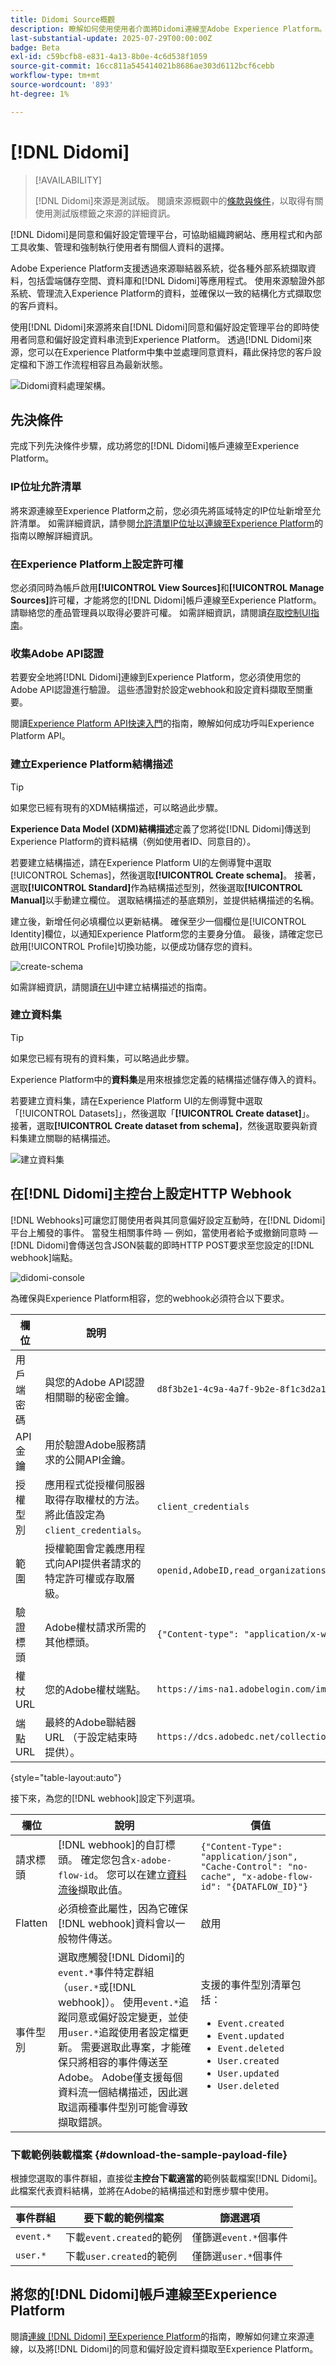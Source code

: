 ```yaml
---
title: Didomi Source概觀
description: 瞭解如何使用使用者介面將Didomi連線至Adobe Experience Platform。
last-substantial-update: 2025-07-29T00:00:00Z
badge: Beta
exl-id: c59bcfb8-e831-4a13-8b0e-4c6d538f1059
source-git-commit: 16cc811a545414021b8686ae303d6112bcf6cebb
workflow-type: tm+mt
source-wordcount: '893'
ht-degree: 1%

---
```


# [!DNL Didomi]

>[!AVAILABILITY]
>
>[!DNL Didomi]來源是測試版。 閱讀來源概觀中的[條款與條件](../../home.md#terms-and-conditions)，以取得有關使用測試版標籤之來源的詳細資訊。

[!DNL Didomi]是同意和偏好設定管理平台，可協助組織跨網站、應用程式和內部工具收集、管理和強制執行使用者有關個人資料的選擇。

Adobe Experience Platform支援透過來源聯結器系統，從各種外部系統擷取資料，包括雲端儲存空間、資料庫和[!DNL Didomi]等應用程式。 使用來源驗證外部系統、管理流入Experience Platform的資料，並確保以一致的結構化方式擷取您的客戶資料。

使用[!DNL Didomi]來源將來自[!DNL Didomi]同意和偏好設定管理平台的即時使用者同意和偏好設定資料串流到Experience Platform。 透過[!DNL Didomi]來源，您可以在Experience Platform中集中並處理同意資料，藉此保持您的客戶設定檔和下游工作流程相容且為最新狀態。

![Didomi資料處理架構。](../../images/tutorials/create/didomi/flux.jpeg)

## 先決條件

完成下列先決條件步驟，成功將您的[!DNL Didomi]帳戶連線至Experience Platform。

### IP位址允許清單

將來源連線至Experience Platform之前，您必須先將區域特定的IP位址新增至允許清單。 如需詳細資訊，請參閱[允許清單IP位址以連線至Experience Platform](../../ip-address-allow-list.md)的指南以瞭解詳細資訊。

### 在Experience Platform上設定許可權

您必須同時為帳戶啟用&#x200B;**[!UICONTROL View Sources]**&#x200B;和&#x200B;**[!UICONTROL Manage Sources]**&#x200B;許可權，才能將您的[!DNL Didomi]帳戶連線至Experience Platform。 請聯絡您的產品管理員以取得必要許可權。 如需詳細資訊，請閱讀[存取控制UI指南](../../../access-control/ui/overview.md)。

### 收集Adobe API認證

若要安全地將[!DNL Didomi]連線到Experience Platform，您必須使用您的Adobe API認證進行驗證。 這些憑證對於設定webhook和設定資料擷取至關重要。

閱讀[Experience Platform API快速入門](../../../landing/api-authentication.md)的指南，瞭解如何成功呼叫Experience Platform API。

### 建立Experience Platform結構描述

>[!TIP]
>
>如果您已經有現有的XDM結構描述，可以略過此步驟。

**Experience Data Model (XDM)結構描述**&#x200B;定義了您將從[!DNL Didomi]傳送到Experience Platform的資料結構（例如使用者ID、同意目的）。

若要建立結構描述，請在Experience Platform UI的左側導覽中選取[!UICONTROL Schemas]，然後選取&#x200B;**[!UICONTROL Create schema]**。 接著，選取&#x200B;**[!UICONTROL Standard]**&#x200B;作為結構描述型別，然後選取&#x200B;**[!UICONTROL Manual]**&#x200B;以手動建立欄位。 選取結構描述的基底類別，並提供結構描述的名稱。

建立後，新增任何必填欄位以更新結構。 確保至少一個欄位是[!UICONTROL Identity]欄位，以通知Experience Platform您的主要身分值。 最後，請確定您已啟用[!UICONTROL Profile]切換功能，以便成功儲存您的資料。

![create-schema](../../images/tutorials/create/didomi/create-schema.png)

如需詳細資訊，請閱讀[在UI](../../../xdm/tutorials/create-schema-ui.md)中建立結構描述的指南。

### 建立資料集

>[!TIP]
>
>如果您已經有現有的資料集，可以略過此步驟。

Experience Platform中的&#x200B;**資料集**&#x200B;是用來根據您定義的結構描述儲存傳入的資料。

若要建立資料集，請在Experience Platform UI的左側導覽中選取「[!UICONTROL Datasets]」，然後選取「**[!UICONTROL Create dataset]**」。 接著，選取&#x200B;**[!UICONTROL Create dataset from schema]**，然後選取要與新資料集建立關聯的結構描述。

![建立資料集](../../images/tutorials/create/didomi/create-dataset.png)

## 在[!DNL Didomi]主控台上設定HTTP Webhook

[!DNL Webhooks]可讓您訂閱使用者與其同意偏好設定互動時，在[!DNL Didomi]平台上觸發的事件。 當發生相關事件時 — 例如，當使用者給予或撤銷同意時 — [!DNL Didomi]會傳送包含JSON裝載的即時HTTP POST要求至您設定的[!DNL webhook]端點。

![didomi-console](../../images/tutorials/create/didomi/didomi-console.png)

為確保與Experience Platform相容，您的webhook必須符合以下要求。

| 欄位 | 說明 | 範例 |
| --- | --- | --- | 
| 用戶端密碼 | 與您的Adobe API認證相關聯的秘密金鑰。 | `d8f3b2e1-4c9a-4a7f-9b2e-8f1c3d2a1b6e` |
| API金鑰 | 用於驗證Adobe服務請求的公開API金鑰。 |  |
| 授權型別 | 應用程式從授權伺服器取得存取權杖的方法。 將此值設定為`client_credentials`。 | `client_credentials` |
| 範圍 | 授權範圍會定義應用程式向API提供者請求的特定許可權或存取層級。 | `openid,AdobeID,read_organizations,additional_info.projectedProductContext,session` |
| 驗證標頭 | Adobe權杖請求所需的其他標頭。 | `{"Content-type": "application/x-www-form-urlencoded"}` |
| 權杖URL | 您的Adobe權杖端點。 | `https://ims-na1.adobelogin.com/ims/token/v3` |
| 端點 URL | 最終的Adobe聯結器URL （于設定結束時提供）。 | `https://dcs.adobedc.net/collection/your-adobe-endpoint-id` |

{style="table-layout:auto"}

接下來，為您的[!DNL webhook]設定下列選項。

| 欄位 | 說明 | 價值 |
| ---| --- | --- | 
| 請求標頭 | [!DNL webhook]的自訂標頭。 確定您包含`x-adobe-flow-id`。 您可以在建立[資料流後](../../tutorials/ui/create/consent-and-preferences/didomi.md#retrieve-the-streaming-endpoint-url)擷取此值。 | `{"Content-Type": "application/json", "Cache-Control": "no-cache", "x-adobe-flow-id": "{DATAFLOW_ID}"}` |
| Flatten | 必須檢查此屬性，因為它確保[!DNL webhook]資料會以一般物件傳送。 | 啟用 |
| 事件型別 | 選取應觸發[!DNL Didomi]的`event.*`事件特定群組（`user.*`或[!DNL webhook]）。 使用`event.*`追蹤同意或偏好設定變更，並使用`user.*`追蹤使用者設定檔更新。 需要選取此專案，才能確保只將相容的事件傳送至Adobe。 Adobe僅支援每個資料流一個結構描述，因此選取這兩種事件型別可能會導致擷取錯誤。 | 支援的事件型別清單包括： <ul><li>`Event.created`</li><li>`Event.updated`</li><li>`Event.deleted`</li><li>`User.created`</li><li>`User.updated`</li><li>`User.deleted`</li></ul> |

### 下載範例裝載檔案 {#download-the-sample-payload-file}

根據您選取的事件群組，直接從&#x200B;**主控台下載適當的**&#x200B;範例裝載檔案[!DNL Didomi]。 此檔案代表資料結構，並將在Adobe的結構描述和對應步驟中使用。

| **事件群組** | **要下載的範例檔案** | **篩選選項** |
| --- | ---| --- |
| `event.*` | 下載`event.created`的範例 | 僅篩選`event.*`個事件 |
| `user.*` | 下載`user.created`的範例 | 僅篩選`user.*`個事件 |

## 將您的[!DNL Didomi]帳戶連線至Experience Platform

閱讀[連線 [!DNL Didomi] 至Experience Platform](../../tutorials/ui/create/consent-and-preferences/didomi.md)的指南，瞭解如何建立來源連線，以及將[!DNL Didomi]的同意和偏好設定資料擷取至Experience Platform。
